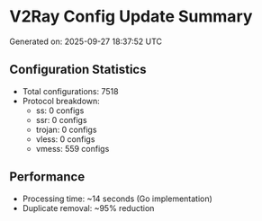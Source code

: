 # V2Ray Config Update Summary
Generated on: 2025-09-27 18:37:52 UTC

## Configuration Statistics
- Total configurations: 7518
- Protocol breakdown:
  - ss: 0 configs
  - ssr: 0 configs
  - trojan: 0 configs
  - vless: 0 configs
  - vmess: 559 configs

## Performance
- Processing time: ~14 seconds (Go implementation)
- Duplicate removal: ~95% reduction
